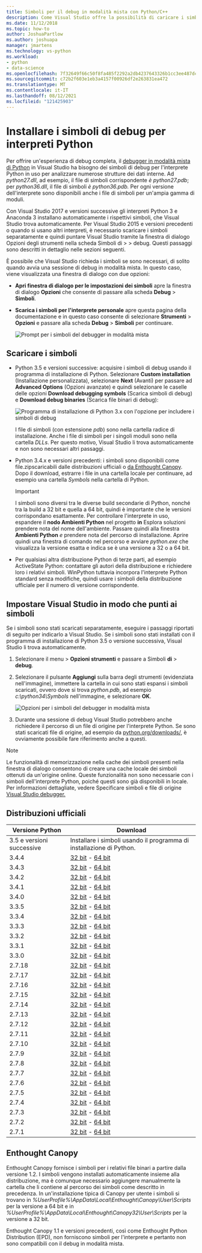 ```yaml
---
title: Simboli per il debug in modalità mista con Python/C++
description: Come Visual Studio offre la possibilità di caricare i simboli per il debug completo in modalità mista con C++ e Python.
ms.date: 11/12/2018
ms.topic: how-to
author: JoshuaPartlow
ms.author: joshuapa
manager: jmartens
ms.technology: vs-python
ms.workload:
- python
- data-science
ms.openlocfilehash: 7f32649f66c50f8fa485f2292a2db4237643326b1cc3ee487dcbe47e815a1282
ms.sourcegitcommit: c72b2f603e1eb3a4157f00926df2e263831ea472
ms.translationtype: MT
ms.contentlocale: it-IT
ms.lasthandoff: 08/12/2021
ms.locfileid: "121425903"
---
```

# <a name="install-debugging-symbols-for-python-interpreters"></a>Installare i simboli di debug per interpreti Python

Per offrire un'esperienza di debug completa, il [debugger in modalità mista di Python](debugging-mixed-mode-c-cpp-python-in-visual-studio.md) in Visual Studio ha bisogno dei simboli di debug per l'interprete Python in uso per analizzare numerose strutture dei dati interne. Ad *python27.dll*, ad esempio, il file di simboli corrispondente *è python27.pdb*; per *python36.dll*, il file di simboli *è python36.pdb.* Per ogni versione dell'interprete sono disponibili anche i file di simboli per un'ampia gamma di moduli.

Con Visual Studio 2017 e versioni successive gli interpreti Python 3 e Anaconda 3 installano automaticamente i rispettivi simboli, che Visual Studio trova automaticamente. Per Visual Studio 2015 e versioni precedenti o quando si usano altri interpreti, è necessario scaricare i simboli separatamente e quindi puntare Visual Studio tramite la finestra di dialogo Opzioni degli strumenti nella scheda Simboli di  >     >   debug. Questi passaggi sono descritti in dettaglio nelle sezioni seguenti.

È possibile che Visual Studio richieda i simboli se sono necessari, di solito quando avvia una sessione di debug in modalità mista. In questo caso, viene visualizzata una finestra di dialogo con due opzioni:

- **Apri finestra di dialogo per le impostazioni dei simboli** apre la finestra di dialogo **Opzioni** che consente di passare alla scheda **Debug** > **Simboli**.
- **Scarica i simboli per l'interprete personale** apre questa pagina della documentazione e in questo caso consente di selezionare **Strumenti** > **Opzioni** e passare alla scheda **Debug** > **Simboli** per continuare.

    ![Prompt per i simboli del debugger in modalità mista](media/mixed-mode-debugging-symbols-required.png)

## <a name="download-symbols"></a>Scaricare i simboli

- Python 3.5 e versioni successive: acquisire i simboli di debug usando il programma di installazione di Python. Selezionare **Custom installation** (Installazione personalizzata), selezionare **Next** (Avanti) per passare ad **Advanced Options** (Opzioni avanzate) e quindi selezionare le caselle delle opzioni **Download debugging symbols** (Scarica simboli di debug) e **Download debug binaries** (Scarica file binari di debug):

    ![Programma di installazione di Python 3.x con l'opzione per includere i simboli di debug](media/mixed-mode-debugging-symbols-installer35.png)

    I file di simboli (con estensione *pdb*) sono nella cartella radice di installazione. Anche i file di simboli per i singoli moduli sono nella cartella *DLLs*. Per questo motivo, Visual Studio li trova automaticamente e non sono necessari altri passaggi.

- Python 3.4.x e versioni precedenti:  i simboli sono [](#official-distributions) disponibili come file.zipscaricabili dalle distribuzioni ufficiali o [da Enthought Canopy](#enthought-canopy). Dopo il download, estrarre i file in una cartella locale per continuare, ad esempio una cartella *Symbols* nella cartella di Python.

    > [!Important]
    > I simboli sono diversi tra le diverse build secondarie di Python, nonché tra la build a 32 bit e quella a 64 bit, quindi è importante che le versioni corrispondano esattamente. Per controllare l'interprete in uso, espandere il **nodo Ambienti Python**  nel progetto **in** Esplora soluzioni prendere nota del nome dell'ambiente. Passare quindi alla finestra **Ambienti Python** *e* prendere nota del percorso di installazione. Aprire quindi una finestra di comando nel percorso e avviare *python.exe* che visualizza la versione esatta e indica se è una versione a 32 o a 64 bit.

- Per qualsiasi altra distribuzione Python di terze parti, ad esempio ActiveState Python: contattare gli autori della distribuzione e richiedere loro i relativi simboli. WinPython tuttavia incorpora l'interprete Python standard senza modifiche, quindi usare i simboli della distribuzione ufficiale per il numero di versione corrispondente.

## <a name="point-visual-studio-to-the-symbols"></a>Impostare Visual Studio in modo che punti ai simboli

Se i simboli sono stati scaricati separatamente, eseguire i passaggi riportati di seguito per indicarlo a Visual Studio. Se i simboli sono stati installati con il programma di installazione di Python 3.5 o versione successiva, Visual Studio li trova automaticamente.

1. Selezionare il menu  >  **Opzioni strumenti** e passare a Simboli **di**  >  **debug**.

1. Selezionare il pulsante **Aggiungi** sulla barra degli strumenti (evidenziata nell'immagine), immettere la cartella in cui sono stati espansi i simboli scaricati, ovvero dove si trova *python.pdb*, ad esempio *c:\python34\Symbols* nell'immagine, e selezionare **OK**.

    ![Opzioni per i simboli del debugger in modalità mista](media/mixed-mode-debugging-symbols.png)

1. Durante una sessione di debug Visual Studio potrebbero anche richiedere il percorso di un file di origine per l'interprete Python. Se sono stati scaricati file di origine, ad esempio da [python.org/downloads/](https://www.python.org/downloads/), è ovviamente possibile fare riferimento anche a questi.

> [!Note]
> Le funzionalità di memorizzazione nella cache dei simboli presenti nella finestra di dialogo consentono di creare una cache locale dei simboli ottenuti da un'origine online. Queste funzionalità non sono necessarie con i simboli dell'interprete Python, poiché questi sono già disponibili in locale. Per informazioni dettagliate, vedere Specificare simboli e file di origine [Visual Studio debugger.](../debugger/specify-symbol-dot-pdb-and-source-files-in-the-visual-studio-debugger.md)

## <a name="official-distributions"></a>Distribuzioni ufficiali

| Versione Python | Download |
| --- | --- |
| 3.5 e versioni successive | Installare i simboli usando il programma di installazione di Python. |
| 3.4.4 | [32 bit](https://www.python.org/ftp/python/3.4.4/python-3.4.4-pdb.zip)  -  [64 bit](https://www.python.org/ftp/python/3.4.4/python-3.4.4.amd64-pdb.zip) |
| 3.4.3 | [32 bit](https://www.python.org/ftp/python/3.4.3/python-3.4.3-pdb.zip)  -  [64 bit](https://www.python.org/ftp/python/3.4.3/python-3.4.3.amd64-pdb.zip) |
| 3.4.2 | [32 bit](https://www.python.org/ftp/python/3.4.2/python-3.4.2-pdb.zip)  -  [64 bit](https://www.python.org/ftp/python/3.4.2/python-3.4.2.amd64-pdb.zip) |
| 3.4.1 | [32 bit](https://www.python.org/ftp/python/3.4.1/python-3.4.1-pdb.zip)  -  [64 bit](https://www.python.org/ftp/python/3.4.1/python-3.4.1.amd64-pdb.zip) |
| 3.4.0 | [32 bit](https://www.python.org/ftp/python/3.4.0/python-3.4.0-pdb.zip)  -  [64 bit](https://www.python.org/ftp/python/3.4.0/python-3.4.0.amd64-pdb.zip) |
| 3.3.5 | [32 bit](https://www.python.org/ftp/python/3.3.5/python-3.3.5-pdb.zip)  -  [64 bit](https://www.python.org/ftp/python/3.3.5/python-3.3.5.amd64-pdb.zip) |
| 3.3.4 | [32 bit](https://www.python.org/ftp/python/3.3.4/python-3.3.4-pdb.zip)  -  [64 bit](https://www.python.org/ftp/python/3.3.4/python-3.3.4.amd64-pdb.zip) |
| 3.3.3 | [32 bit](https://www.python.org/ftp/python/3.3.3/python-3.3.3-pdb.zip)  -  [64 bit](https://www.python.org/ftp/python/3.3.3/python-3.3.3.amd64-pdb.zip) |
| 3.3.2 | [32 bit](https://www.python.org/ftp/python/3.3.2/python-3.3.2-pdb.zip)  -  [64 bit](https://www.python.org/ftp/python/3.3.2/python-3.3.2.amd64-pdb.zip) |
| 3.3.1 | [32 bit](https://www.python.org/ftp/python/3.3.1/python-3.3.1-pdb.zip)  -  [64 bit](https://www.python.org/ftp/python/3.3.1/python-3.3.1.amd64-pdb.zip) |
| 3.3.0 | [32 bit](https://www.python.org/ftp/python/3.3.0/python-3.3.0-pdb.zip)  -  [64 bit](https://www.python.org/ftp/python/3.3.0/python-3.3.0.amd64-pdb.zip) |
| 2.7.18 | [32 bit](https://www.python.org/ftp/python/2.7.18/python-2.7.18-pdb.zip)  -  [64 bit](https://www.python.org/ftp/python/2.7.18/python-2.7.18.amd64-pdb.zip) |
| 2.7.17 | [32 bit](https://www.python.org/ftp/python/2.7.17/python-2.7.17-pdb.zip)  -  [64 bit](https://www.python.org/ftp/python/2.7.17/python-2.7.17.amd64-pdb.zip) |
| 2.7.16 | [32 bit](https://www.python.org/ftp/python/2.7.16/python-2.7.16-pdb.zip)  -  [64 bit](https://www.python.org/ftp/python/2.7.16/python-2.7.16.amd64-pdb.zip) |
| 2.7.15 | [32 bit](https://www.python.org/ftp/python/2.7.15/python-2.7.15-pdb.zip)  -  [64 bit](https://www.python.org/ftp/python/2.7.15/python-2.7.15.amd64-pdb.zip) |
| 2.7.14 | [32 bit](https://www.python.org/ftp/python/2.7.14/python-2.7.14-pdb.zip)  -  [64 bit](https://www.python.org/ftp/python/2.7.14/python-2.7.14.amd64-pdb.zip) |
| 2.7.13 | [32 bit](https://www.python.org/ftp/python/2.7.13/python-2.7.13-pdb.zip)  -  [64 bit](https://www.python.org/ftp/python/2.7.13/python-2.7.13.amd64-pdb.zip) |
| 2.7.12 | [32 bit](https://www.python.org/ftp/python/2.7.12/python-2.7.12-pdb.zip)  -  [64 bit](https://www.python.org/ftp/python/2.7.12/python-2.7.12.amd64-pdb.zip) |
| 2.7.11 | [32 bit](https://www.python.org/ftp/python/2.7.11/python-2.7.11-pdb.zip)  -  [64 bit](https://www.python.org/ftp/python/2.7.11/python-2.7.11.amd64-pdb.zip) |
| 2.7.10 | [32 bit](https://www.python.org/ftp/python/2.7.10/python-2.7.10-pdb.zip)  -  [64 bit](https://www.python.org/ftp/python/2.7.10/python-2.7.10.amd64-pdb.zip) |
| 2.7.9 | [32 bit](https://www.python.org/ftp/python/2.7.9/python-2.7.9-pdb.zip)  -  [64 bit](https://www.python.org/ftp/python/2.7.9/python-2.7.9.amd64-pdb.zip) |
| 2.7.8 | [32 bit](https://www.python.org/ftp/python/2.7.8/python-2.7.8-pdb.zip)  -  [64 bit](https://www.python.org/ftp/python/2.7.8/python-2.7.8.amd64-pdb.zip) |
| 2.7.7 | [32 bit](https://www.python.org/ftp/python/2.7.7/python-2.7.7-pdb.zip)  -  [64 bit](https://www.python.org/ftp/python/2.7.7/python-2.7.7.amd64-pdb.zip) |
| 2.7.6 | [32 bit](https://www.python.org/ftp/python/2.7.6/python-2.7.6-pdb.zip)  -  [64 bit](https://www.python.org/ftp/python/2.7.6/python-2.7.6.amd64-pdb.zip) |
| 2.7.5 | [32 bit](https://www.python.org/ftp/python/2.7.5/python-2.7.5-pdb.zip)  -  [64 bit](https://www.python.org/ftp/python/2.7.5/python-2.7.5.amd64-pdb.zip) |
| 2.7.4 | [32 bit](https://www.python.org/ftp/python/2.7.4/python-2.7.4-pdb.zip)  -  [64 bit](https://www.python.org/ftp/python/2.7.4/python-2.7.4.amd64-pdb.zip) |
| 2.7.3 | [32 bit](https://www.python.org/ftp/python/2.7.3/python-2.7.3-pdb.zip)  -  [64 bit](https://www.python.org/ftp/python/2.7.3/python-2.7.3.amd64-pdb.zip) |
| 2.7.2 | [32 bit](https://www.python.org/ftp/python/2.7.2/python-2.7.2-pdb.zip)  -  [64 bit](https://www.python.org/ftp/python/2.7.2/python-2.7.2.amd64-pdb.zip) |
| 2.7.1 | [32 bit](https://www.python.org/ftp/python/2.7.1/python-2.7.1-pdb.zip)  -  [64 bit](https://www.python.org/ftp/python/2.7.1/python-2.7.1.amd64-pdb.zip) |

## <a name="enthought-canopy"></a>Enthought Canopy

Enthought Canopy fornisce i simboli per i relativi file binari a partire dalla versione 1.2. I simboli vengono installati automaticamente insieme alla distribuzione, ma è comunque necessario aggiungere manualmente la cartella che li contiene al percorso dei simboli come descritto in precedenza. In un'installazione tipica di Canopy per utente i simboli si trovano in *%UserProfile%\AppData\Local\Enthought\Canopy\User\Scripts* per la versione a 64 bit e in *%UserProfile%\AppData\Local\Enthought\Canopy32\User\Scripts* per la versione a 32 bit.

Enthought Canopy 1.1 e versioni precedenti, così come Enthought Python Distribution (EPD), non forniscono simboli per l'interprete e pertanto non sono compatibili con il debug in modalità mista.
